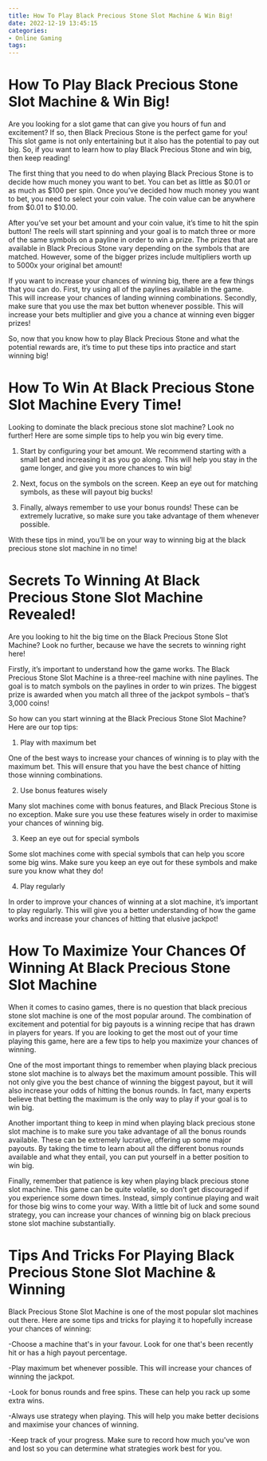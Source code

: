 ```yaml
---
title: How To Play Black Precious Stone Slot Machine & Win Big!
date: 2022-12-19 13:45:15
categories:
- Online Gaming
tags:
---
```



#  How To Play Black Precious Stone Slot Machine & Win Big!

Are you looking for a slot game that can give you hours of fun and excitement? If so, then Black Precious Stone is the perfect game for you! This slot game is not only entertaining but it also has the potential to pay out big. So, if you want to learn how to play Black Precious Stone and win big, then keep reading!

The first thing that you need to do when playing Black Precious Stone is to decide how much money you want to bet. You can bet as little as $0.01 or as much as $100 per spin. Once you’ve decided how much money you want to bet, you need to select your coin value. The coin value can be anywhere from $0.01 to $10.00.

After you’ve set your bet amount and your coin value, it’s time to hit the spin button! The reels will start spinning and your goal is to match three or more of the same symbols on a payline in order to win a prize. The prizes that are available in Black Precious Stone vary depending on the symbols that are matched. However, some of the bigger prizes include multipliers worth up to 5000x your original bet amount!

If you want to increase your chances of winning big, there are a few things that you can do. First, try using all of the paylines available in the game. This will increase your chances of landing winning combinations. Secondly, make sure that you use the max bet button whenever possible. This will increase your bets multiplier and give you a chance at winning even bigger prizes!

So, now that you know how to play Black Precious Stone and what the potential rewards are, it’s time to put these tips into practice and start winning big!

#  How To Win At Black Precious Stone Slot Machine Every Time!

Looking to dominate the black precious stone slot machine? Look no further! Here are some simple tips to help you win big every time.

1. Start by configuring your bet amount. We recommend starting with a small bet and increasing it as you go along. This will help you stay in the game longer, and give you more chances to win big!

2. Next, focus on the symbols on the screen. Keep an eye out for matching symbols, as these will payout big bucks!

3. Finally, always remember to use your bonus rounds! These can be extremely lucrative, so make sure you take advantage of them whenever possible.

With these tips in mind, you’ll be on your way to winning big at the black precious stone slot machine in no time!

#  Secrets To Winning At Black Precious Stone Slot Machine Revealed!

Are you looking to hit the big time on the Black Precious Stone Slot Machine? Look no further, because we have the secrets to winning right here!

Firstly, it’s important to understand how the game works. The Black Precious Stone Slot Machine is a three-reel machine with nine paylines. The goal is to match symbols on the paylines in order to win prizes. The biggest prize is awarded when you match all three of the jackpot symbols – that’s 3,000 coins!

So how can you start winning at the Black Precious Stone Slot Machine? Here are our top tips:

1. Play with maximum bet

One of the best ways to increase your chances of winning is to play with the maximum bet. This will ensure that you have the best chance of hitting those winning combinations.

2. Use bonus features wisely

Many slot machines come with bonus features, and Black Precious Stone is no exception. Make sure you use these features wisely in order to maximise your chances of winning big.

3. Keep an eye out for special symbols

Some slot machines come with special symbols that can help you score some big wins. Make sure you keep an eye out for these symbols and make sure you know what they do!

4. Play regularly

In order to improve your chances of winning at a slot machine, it’s important to play regularly. This will give you a better understanding of how the game works and increase your chances of hitting that elusive jackpot!

#  How To Maximize Your Chances Of Winning At Black Precious Stone Slot Machine 

When it comes to casino games, there is no question that black precious stone slot machine is one of the most popular around. The combination of excitement and potential for big payouts is a winning recipe that has drawn in players for years. If you are looking to get the most out of your time playing this game, here are a few tips to help you maximize your chances of winning.

One of the most important things to remember when playing black precious stone slot machine is to always bet the maximum amount possible. This will not only give you the best chance of winning the biggest payout, but it will also increase your odds of hitting the bonus rounds. In fact, many experts believe that betting the maximum is the only way to play if your goal is to win big.

Another important thing to keep in mind when playing black precious stone slot machine is to make sure you take advantage of all the bonus rounds available. These can be extremely lucrative, offering up some major payouts. By taking the time to learn about all the different bonus rounds available and what they entail, you can put yourself in a better position to win big.

Finally, remember that patience is key when playing black precious stone slot machine. This game can be quite volatile, so don’t get discouraged if you experience some down times. Instead, simply continue playing and wait for those big wins to come your way. With a little bit of luck and some sound strategy, you can increase your chances of winning big on black precious stone slot machine substantially.

#  Tips And Tricks For Playing Black Precious Stone Slot Machine & Winning

Black Precious Stone Slot Machine is one of the most popular slot machines out there. Here are some tips and tricks for playing it to hopefully increase your chances of winning:

-Choose a machine that's in your favour. Look for one that's been recently hit or has a high payout percentage.

-Play maximum bet whenever possible. This will increase your chances of winning the jackpot.

-Look for bonus rounds and free spins. These can help you rack up some extra wins.

-Always use strategy when playing. This will help you make better decisions and maximise your chances of winning.

-Keep track of your progress. Make sure to record how much you've won and lost so you can determine what strategies work best for you.